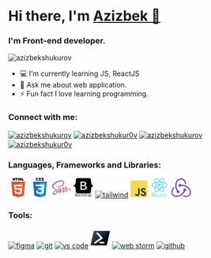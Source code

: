 <h1>Hi there, I'm <a href="https://azizshukurov.uz">Azizbek 👋</a></h1>
<h3>I'm Front-end developer.</h3>

<p align="left"> <img src="https://komarev.com/ghpvc/?username=azizbekshukurov&label=Profile%20views&color=0e75b6&style=flat" alt="azizbekshukurov" /> </p>

- 💻 I’m currently learning JS, ReactJS
- 💬 Ask me about web application.
- ⚡ Fun fact I love learning programming.
<!-- - 🥅 2023 Goals: Learn about JS/ReactJS. -->
<!-- - 🤝 I’m looking for opportunities to collaborate with back-end developer. -->
<!-- - 👨‍💻 All of my projects are available at [https://azizshukurov.uz](https://azizshukurov.uz) -->
<!-- - 📫 How to reach me **azizbekshukurov11@gmail.com** -->


<h3 align="left">Connect with me:</h3>
<p align="left">
<!-- <a href="https://azizshukurov.uz" target="blank"><img align="center" src="" alt="azizshukurov" height="30" width="40" /></a> -->
<a href="https://t.me/azizbekshukurov" target="blank"><img align="center" src="https://upload.wikimedia.org/wikipedia/commons/e/ef/Telegram_X_2019_Logo.svg" alt="azizbekshukurov" height="30" width="40" /></a>
<a href="https://twitter.com/azizbekshukur0v" target="blank"><img align="center" src="https://raw.githubusercontent.com/rahuldkjain/github-profile-readme-generator/master/src/images/icons/Social/twitter.svg" alt="azizbekshukur0v" height="30" width="40" /></a>
<a href="https://linkedin.com/in/azizbekshukurov" target="blank"><img align="center" src="https://raw.githubusercontent.com/rahuldkjain/github-profile-readme-generator/master/src/images/icons/Social/linked-in-alt.svg" alt="azizbekshukurov" height="30" width="40" /></a>
<a href="https://instagram.com/azizshukur0v" target="blank"><img align="center" src="https://raw.githubusercontent.com/rahuldkjain/github-profile-readme-generator/master/src/images/icons/Social/instagram.svg" alt="azizbekshukur0v" height="30" width="40" /></a>
</p>

<h3 align="left">Languages, Frameworks and Libraries:</h3>
<p align="left">
  <a href="https://www.w3.org/html/" target="_blank" rel="noreferrer"> <img src="https://raw.githubusercontent.com/devicons/devicon/master/icons/html5/html5-original-wordmark.svg" alt="html5" width="40" height="40"/></a>
<a href="https://www.w3schools.com/css/" target="_blank" rel="noreferrer"> <img src="https://raw.githubusercontent.com/devicons/devicon/master/icons/css3/css3-original-wordmark.svg" alt="css3" width="40" height="40"/></a>
  <a href="https://sass-lang.com" target="_blank" rel="noreferrer"> <img src="https://raw.githubusercontent.com/devicons/devicon/master/icons/sass/sass-original.svg" alt="sass" width="40" height="40"/></a>
<a href="https://getbootstrap.com" target="_blank" rel="noreferrer"><img src="https://raw.githubusercontent.com/devicons/devicon/master/icons/bootstrap/bootstrap-plain-wordmark.svg" alt="bootstrap" width="40" height="40"/></a>
  <a href="https://tailwindcss.com/" target="_blank" rel="noreferrer"> <img src="https://www.vectorlogo.zone/logos/tailwindcss/tailwindcss-icon.svg" alt="tailwind" width="40" height="40"/></a>
  <a href="https://developer.mozilla.org/en-US/docs/Web/JavaScript" target="_blank" rel="noreferrer"> <img src="https://raw.githubusercontent.com/devicons/devicon/master/icons/javascript/javascript-original.svg" alt="javascript" width="35" height="35"/></a>
  <a href="https://reactjs.org/" target="_blank" rel="noreferrer"> <img src="https://raw.githubusercontent.com/devicons/devicon/master/icons/react/react-original-wordmark.svg" alt="react" width="40" height="40"/></a>
  <a href="https://redux.js.org" target="_blank" rel="noreferrer"> <img src="https://raw.githubusercontent.com/devicons/devicon/master/icons/redux/redux-original.svg" alt="redux" width="40" height="40"/></a>
<!--     <a href="https://www.python.org" target="_blank" rel="noreferrer"> <img src="https://raw.githubusercontent.com/devicons/devicon/master/icons/python/python-original.svg" alt="python" width="40" height="40"/></a> -->
  <!--   <a href="https://materializecss.com/" target="_blank" rel="noreferrer"> <img src="https://raw.githubusercontent.com/prplx/svg-logos/5585531d45d294869c4eaab4d7cf2e9c167710a9/svg/materialize.svg" alt="materialize" width="40" height="40"/></a>  -->
</p>

<h3 align="left">Tools:</h3>
<p align="left">
  <a href="https://www.figma.com/" target="_blank" rel="noreferrer"> <img src="https://www.vectorlogo.zone/logos/figma/figma-icon.svg" alt="figma" width="40"             height="40"/></a>
 <a href="https://git-scm.com" target="_blank" rel="noreferrer"> <img src="https://github.com/tomchen/stack-icons/blob/master/logos/git-icon.svg" alt="git"      width="40" height="40"/></a>
    <a href="https://code.visualstudio.com" target="_blank" rel="noreferrer"> <img src="https://github.com/tomchen/stack-icons/blob/master/logos/visual-studio-code.svg" alt="vs code" width="40" height="40"/></a>
 <a href="https://www.powershellgallery.com/" target="_blank" rel="noreferrer"> <img src="https://raw.githubusercontent.com/github/explore/80688e429a7d4ef2fca1e82350fe8e3517d3494d/topics/powershell/powershell.png" alt="powershell" width="40" height="40"/></a>
      <a href="https://camo.githubusercontent.com/3f5dc7619716c35cc77371d51e577a656bd896f9fa8c98e6bcd92b6e7ac2c1c1/68747470733a2f2f75706c6f61642e77696b696d656469612e6f72672f77696b6970656469612f636f6d6d6f6e732f7468756d622f632f63302f57656253746f726d5f49636f6e2e7376672f3132303070782d57656253746f726d5f49636f6e2e7376672e706e67" target="_blank" rel="noreferrer"> <img src="https://camo.githubusercontent.com/3f5dc7619716c35cc77371d51e577a656bd896f9fa8c98e6bcd92b6e7ac2c1c1/68747470733a2f2f75706c6f61642e77696b696d656469612e6f72672f77696b6970656469612f636f6d6d6f6e732f7468756d622f632f63302f57656253746f726d5f49636f6e2e7376672f3132303070782d57656253746f726d5f49636f6e2e7376672e706e67" alt="web storm" width="40" height="40"/></a>
 <a href="https://github.com" target="_blank" rel="noreferrer"><img src="https://upload.wikimedia.org/wikipedia/commons/9/91/Octicons-mark-github.svg" alt="github" width="40" height="40"/></a>
</p>
  
  
<!-- <p><img align="left" src="https://github-readme-stats.vercel.app/api/top-langs?username=azizshukurov&show_icons=true&locale=en&layout=compact" alt="azizshukurov" /></p>

<p>&nbsp;<img align="center" src="https://github-readme-stats.vercel.app/api?username=azizshukurov&show_icons=true&locale=en" alt="azizshukurov" /></p>

<p><img align="center" src="https://github-readme-streak-stats.herokuapp.com/?user=azizshukurov&" alt="azizshukurov" /></p> -->
